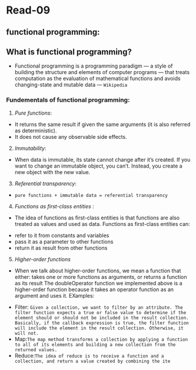 # Read-09
## functional programming:

## What is functional programming?
- Functional programming is a programming paradigm — a style of building the structure and elements of computer programs — that treats computation as the evaluation of mathematical functions and avoids changing-state and mutable data — `Wikipedia`

### Fundementals of functional programming:
1. *Pure functions*:
* It returns the same result if given the same arguments (it is also referred as deterministic).
* It does not cause any observable side effects.

2. *Immutability*:
* When data is immutable, its state cannot change after it’s created. If you want to change an immutable object, you can’t. Instead, you create a new object with the new value.

3. *Referential transparency*:
* `pure functions + immutable data = referential transparency`

4. *Functions as first-class entities* :
* The idea of functions as first-class entities is that functions are also treated as values and used as data.
Functions as first-class entities can:
- refer to it from constants and variables
- pass it as a parameter to other functions
- return it as result from other functions

5. *Higher-order functions*
- When we talk about higher-order functions, we mean a function that either:
takes one or more functions as arguments, or
returns a function as its result
The doubleOperator function we implemented above is a higher-order function because it takes an operator function as an argument and uses it.
EXamples:
* Filter: `Given a collection, we want to filter by an attribute. The filter function expects a true or false value to determine if the element should or should not be included in the result collection. Basically, if the callback expression is true, the filter function will include the element in the result collection. Otherwise, it will not.`
* Map:`The map method transforms a collection by applying a function to all of its elements and building a new collection from the returned values.`
* Reduce:`The idea of reduce is to receive a function and a collection, and return a value created by combining the ite`